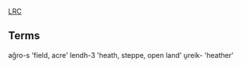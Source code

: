 [LRC](https://lrc.la.utexas.edu/lex/semantic/field/PW_PF)

## Terms
ag̑ro-s   'field, acre' 
lendh-3   'heath, steppe, open land' 
u̯reik-   'heather'


